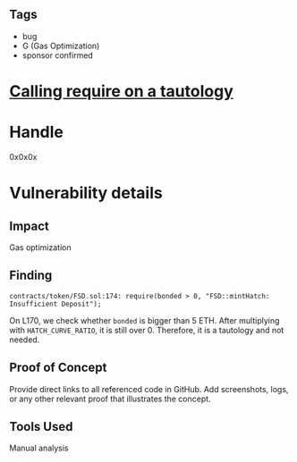 ## Tags

- bug
- G (Gas Optimization)
- sponsor confirmed

# [Calling require on a tautology](https://github.com/code-423n4/2021-11-fairside-findings/issues/78) 

# Handle

0x0x0x


# Vulnerability details

## Impact
Gas optimization

## Finding
``` 
contracts/token/FSD.sol:174: require(bonded > 0, "FSD::mintHatch: Insufficient Deposit");
```
On L170, we check whether `bonded` is bigger than 5 ETH. After multiplying with `HATCH_CURVE_RATIO`, it is still over 0. Therefore, it is a tautology and not needed.

## Proof of Concept
Provide direct links to all referenced code in GitHub. Add screenshots, logs, or any other relevant proof that illustrates the concept.

## Tools Used

Manual analysis


